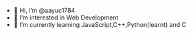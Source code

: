 - 👋 Hi, I’m @aayuc1784
- 👀 I’m interested in Web Development
- 🌱 I’m currently learning JavaScript,C++,Python(learnt) and C
